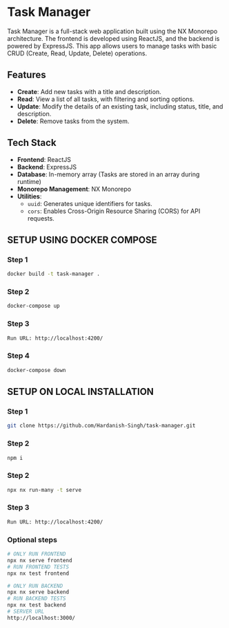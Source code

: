 # Task Manager

Task Manager is a full-stack web application built using the NX Monorepo architecture. The frontend is developed using ReactJS, and the backend is powered by ExpressJS. This app allows users to manage tasks with basic CRUD (Create, Read, Update, Delete) operations.

## Features

- **Create**: Add new tasks with a title and description.
- **Read**: View a list of all tasks, with filtering and sorting options.
- **Update**: Modify the details of an existing task, including status, title, and description.
- **Delete**: Remove tasks from the system.

## Tech Stack

- **Frontend**: ReactJS
- **Backend**: ExpressJS
- **Database**: In-memory array (Tasks are stored in an array during runtime)
- **Monorepo Management**: NX Monorepo
- **Utilities**:
  - `uuid`: Generates unique identifiers for tasks.
  - `cors`: Enables Cross-Origin Resource Sharing (CORS) for API requests.

## SETUP USING DOCKER COMPOSE

### Step 1

```sh
docker build -t task-manager .
```

### Step 2

```sh
docker-compose up
```

### Step 3

```sh
Run URL: http://localhost:4200/
```

### Step 4

```sh
docker-compose down
```

## SETUP ON LOCAL INSTALLATION

### Step 1
```sh
git clone https://github.com/Hardanish-Singh/task-manager.git
```

### Step 2

```sh
npm i
```

### Step 2

```sh
npx nx run-many -t serve
```

### Step 3

```sh
Run URL: http://localhost:4200/
```

### Optional steps

```sh
# ONLY RUN FRONTEND
npx nx serve frontend
# RUN FRONTEND TESTS
npx nx test frontend

# ONLY RUN BACKEND
npx nx serve backend
# RUN BACKEND TESTS
npx nx test backend
# SERVER URL
http://localhost:3000/
```
